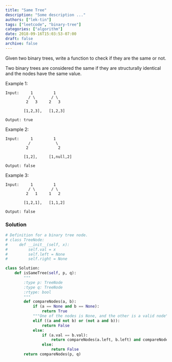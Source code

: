 ```yaml
---
title: "Same Tree"
description: "Some description ..."
authors: ["lek-tin"]
tags: ["leetcode", "binary-tree"]
categories: ["algorithm"]
date: 2018-09-16T15:03:53-07:00
draft: false
archive: false
---
```

Given two binary trees, write a function to check if they are the same or not.

Two binary trees are considered the same if they are structurally identical and the nodes have the same value.

Example 1:
```
Input:     1         1
          / \       / \
         2   3     2   3

        [1,2,3],   [1,2,3]

Output: true
```
Example 2:
```
Input:     1         1
          /           \
         2             2

        [1,2],     [1,null,2]

Output: false
```
Example 3:
```
Input:     1         1
          / \       / \
         2   1     1   2

        [1,2,1],   [1,1,2]

Output: false
```
### Solution
```python
# Definition for a binary tree node.
# class TreeNode:
#     def __init__(self, x):
#         self.val = x
#         self.left = None
#         self.right = None

class Solution:
    def isSameTree(self, p, q):
        """
        :type p: TreeNode
        :type q: TreeNode
        :rtype: bool
        """
        def compareNodes(a, b):
            if (a == None and b == None):
                return True
            """One of the nodes is None, and the other is a valid node"""
            elif ((a and not b) or (not a and b)):
                return False
            else:
                if (a.val == b.val):
                    return compareNodes(a.left, b.left) and compareNodes(a.right, b.right)
                else:
                    return False
        return compareNodes(p, q)
```
